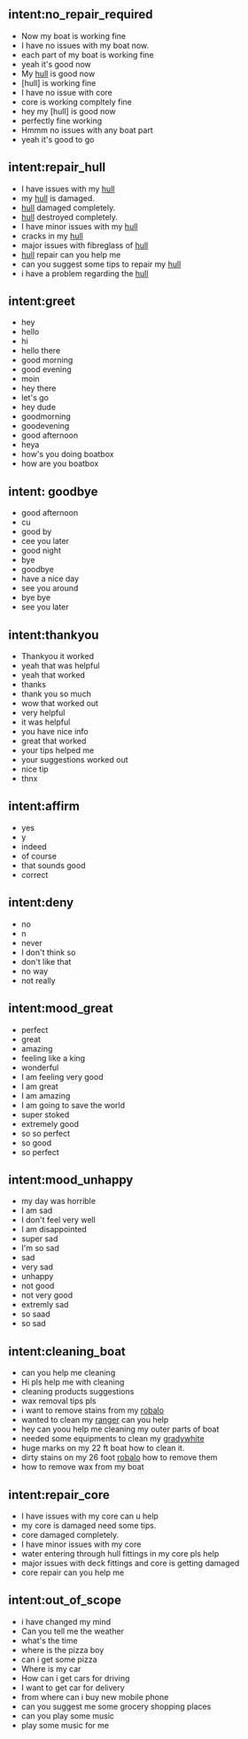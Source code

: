 ## intent:no_repair_required
- Now my boat is working fine
- I have no issues with my boat now.
- each part of my boat is working fine
- yeah it's good now
- My [hull](boat_part) is good now
- [hull] is working fine
- I have no issue with core
- core is working compltely fine
- hey my [hull] is good now
- perfectly fine working
- Hmmm no issues with any boat part
- yeah it's good to go

## intent:repair_hull
- I have issues with my [hull](boat_part)
- my [hull](boat_part) is damaged.
- [hull](boat_part) damaged completely.
- [hull](boat_part) destroyed completely.
- I have minor issues with my [hull](boat_part)
- cracks in my [hull](boat_part)
- major issues with fibreglass of [hull](boat_part)
- [hull](boat_part) repair can you help me
- can you suggest some tips to repair my [hull](boat_part)
- i have a problem regarding the [hull](boat_part)

## intent:greet
- hey
- hello
- hi
- hello there
- good morning
- good evening
- moin
- hey there
- let's go
- hey dude
- goodmorning
- goodevening
- good afternoon
- heya
- how's you doing boatbox
- how are you boatbox

## intent: goodbye

- good afternoon
- cu
- good by
- cee you later
- good night
- bye
- goodbye
- have a nice day
- see you around
- bye bye
- see you later

## intent:thankyou

- Thankyou it worked
- yeah that was helpful
- yeah that worked
- thanks
- thank you so much
- wow that worked out
- very helpful
- it was helpful
- you have nice info
- great that worked
- your tips helped me
- your suggestions worked out
- nice tip
- thnx

## intent:affirm
- yes
- y
- indeed
- of course
- that sounds good
- correct

## intent:deny

- no
- n
- never
- I don't think so
- don't like that
- no way
- not really

## intent:mood_great

- perfect
- great
- amazing
- feeling like a king
- wonderful
- I am feeling very good
- I am great
- I am amazing
- I am going to save the world
- super stoked
- extremely good
- so so perfect
- so good
- so perfect

## intent:mood_unhappy

- my day was horrible
- I am sad
- I don't feel very well
- I am disappointed
- super sad
- I'm so sad
- sad
- very sad
- unhappy
- not good
- not very good
- extremly sad
- so saad
- so sad

## intent:cleaning_boat
- can you help me cleaning
- Hi pls help me with cleaning
- cleaning products suggestions 
- wax removal tips pls
- i want to remove stains from my [robalo](boat_manufacturer)
- wanted to clean my [ranger](boat_manufacturer) can you help
- hey can yoou help me cleaning  my outer parts of boat
- needed some equipments to clean my [gradywhite](boat_manufacturer)
- huge marks on my 22 ft boat how to clean it.
- dirty stains on my 26 foot [robalo](boat_manufacturer) how to remove them
- how to remove wax from my boat

## intent:repair_core

- I have issues with my core can u help
- my core is damaged need some tips.
- core damaged completely.
- I have minor issues with my core
- water entering through hull fittings in my core pls help
- major issues with deck fittings and core is getting damaged
- core repair can you help me

## intent:out_of_scope

- i have changed my mind
- Can you tell me the weather
- what's the time
- where is the pizza boy
- can i get some pizza
- Where is my car
- How can i get cars for driving
- I want to get car for delivery
- from where can i buy new mobile phone
- can you suggest me some grocery shopping places
- can you play some music
- play some music for me
